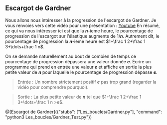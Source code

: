 ## Escargot de Gardner

Nous allons nous intéresser à la progression de l'escargot  de Gardner. Je vous renvoies vers cette vidéo pour une présentation : [Youtube](https://www.youtube.com/watch?v=L1vDkUziBpw)
En résumé, ce qui va nous intéresser ici est que la ***n***-ieme heure, le pourcentage de progression de l'escargot sur l’élastique augmente de 1/***n***.
Autrement dit, le pourcentage de progression  la ***n***-ieme heure est $`1+\frac 1 2+\frac 1 3+\dots+\frac 1 n`$.

On se demande naturellement au bout de combien de temps ce pourcentage de progression dépassera une valeur donnée ***e***.
Écrire un programme qui prend en entrée une valeur ***e*** et affiche en sortie la plus petite valeur de ***n*** pour laquelle le pourcentage de progression dépasse ***e***.

> Entrée : Un nombre strictement positif ***e*** pas trop grand (regarder la vidéo pour comprendre pourquoi).

> Sortie : La plus petite valeur de ***n*** tel que $`1+\frac 1 2+\frac 1 3+\dots+\frac 1 n >e`$.

@[Escargot de Gardner]({"stubs": ["Les_boucles/Gardner.py"], "command": "python3 Les_boucles/Gardner_Test.py"})
